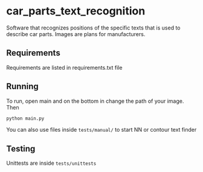 # car_parts_text_recognition
Software that recognizes positions of the specific texts that is used
to describe car parts. Images are plans for manufacturers.

## Requirements
Requirements are listed in requirements.txt file

## Running
To run, open main and on the bottom in change the path of your image.
Then
```bash
python main.py
```
You can also use files inside ```tests/manual/``` to start NN or contour
text finder

## Testing
Unittests are inside ```tests/unittests```
